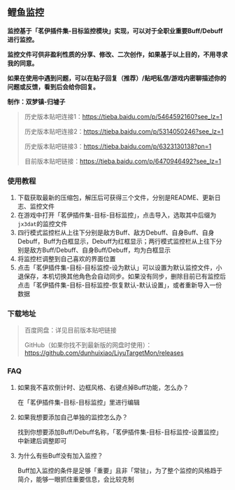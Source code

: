 ## 鲤鱼监控

**监控基于「茗伊插件集-目标监控模块」实现，可以对于全职业重要Buff/Debuff进行监控。**

**监控文件可供非盈利性质的分享、修改、二次创作，如果基于以上目的，不用寻求我的同意。**

**如果在使用中遇到问题，可以在贴子回复（推荐）/贴吧私信/游戏内密聊描述你的问题或反馈，看到后会给你回复。**

**制作：双梦镇-归墟子**

> 历史版本贴吧连接1：https://tieba.baidu.com/p/5464592160?see_lz=1
>
> 历史版本贴吧连接2：https://tieba.baidu.com/p/5314050246?see_lz=1
> 
> 历史版本贴吧链接3：https://tieba.baidu.com/p/6323130138?pn=1
>
> 目前版本贴吧链接：https://tieba.baidu.com/p/6470946492?see_lz=1

### 使用教程

1. 下载获取最新的压缩包，解压后可获得三个文件，分别是README、更新日志、监控文件
2. 在游戏中打开「茗伊插件集-目标-目标监控」，点击导入，选取其中后缀为`jx3dat`的监控文件
3. 四行模式监控栏从上往下分别是敌方Buff、敌方Debuff、自身Buff、自身Debuff，Buff为白框显示，Debuff为红框显示；两行模式监控栏从上往下分别是敌方Buff/Debuff、自身Buff/Debuff，均为白框显示
4. 将监控栏调整到自己喜欢的界面位置
5. 点击「茗伊插件集-目标-目标监控-设为默认」可以设置为默认监控文件，小退保存，本机切换其他角色会自动同步。如果没有同步，删除目前已有监控后点击「茗伊插件集-目标-目标监控-恢复默认-默认设置」，或者重新导入一份数据

### 下载地址

> 百度网盘：详见目前版本贴吧链接
> 
> GitHub（如果你找不到最新版的网盘时使用）：https://github.com/dunhuixiao/LiyuTargetMon/releases

### FAQ

1. 如果我不喜欢倒计时、边框风格、右键点掉Buff功能，怎么办？
    
    在「茗伊插件集-目标-目标监控」里进行编辑

2. 如果我想要添加自己单独的监控怎么办？

    找到你想要添加Buff/Debuff名称，「茗伊插件集-目标-目标监控-设置监控」中新建后调整即可

3. 为什么有些Buff没有加入监控？

    Buff加入监控的条件是足够「重要」且非「常驻」，为了整个监控的风格趋于简介，能够一眼抓住重要信息，会比较克制